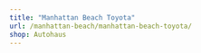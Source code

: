 ```yaml
---
title: "Manhattan Beach Toyota"
url: /manhattan-beach/manhattan-beach-toyota/
shop: Autohaus
---
```

